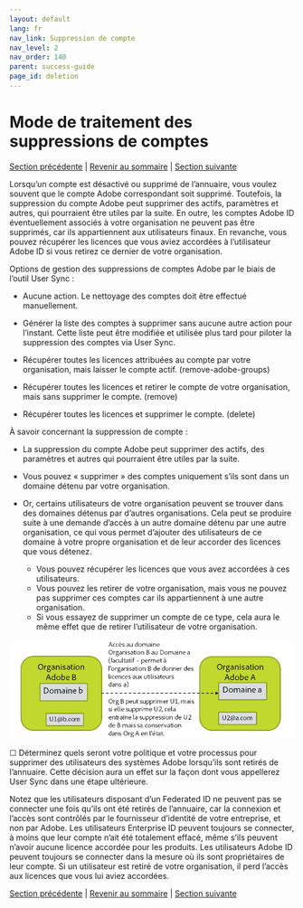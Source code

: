 ```yaml
---
layout: default
lang: fr
nav_link: Suppression de compte
nav_level: 2
nav_order: 140
parent: success-guide
page_id: deletion
---
```


# Mode de traitement des suppressions de comptes

[Section précédente](layout_products.md) \| [Revenir au sommaire](index.md) \|  [Section suivante](setup_adobeio.md)


Lorsqu’un compte est désactivé ou supprimé de l’annuaire, vous voulez souvent que le compte Adobe correspondant soit supprimé. Toutefois, la suppression du compte Adobe peut supprimer des actifs, paramètres et autres, qui pourraient être utiles par la suite. En outre, les comptes Adobe ID éventuellement associés à votre organisation ne peuvent pas être supprimés, car ils appartiennent aux utilisateurs finaux. En revanche, vous pouvez récupérer les licences que vous aviez accordées à l’utilisateur Adobe ID si vous retirez ce dernier de votre organisation.


Options de gestion des suppressions de comptes Adobe par le biais de l’outil User Sync :

  - Aucune action. Le nettoyage des comptes doit être effectué manuellement.

  - Générer la liste des comptes à supprimer sans aucune autre action pour l’instant. Cette liste peut être modifiée et utilisée plus tard pour piloter la suppression des comptes via User Sync.

  - Récupérer toutes les licences attribuées au compte par votre organisation, mais laisser le compte actif. (remove-adobe-groups)

  - Récupérer toutes les licences et retirer le compte de votre organisation, mais sans supprimer le compte. (remove)

  - Récupérer toutes les licences et supprimer le compte. (delete)


À savoir concernant la suppression de compte :

  - La suppression du compte Adobe peut supprimer des actifs, des paramètres et autres qui pourraient être utiles par la suite.
 
  - Vous pouvez « supprimer » des comptes uniquement s’ils sont dans un domaine détenu par votre organisation.
  - Or, certains utilisateurs de votre organisation peuvent se trouver dans des domaines détenus par d’autres organisations. Cela peut se produire suite à une demande d’accès à un autre domaine détenu par une autre organisation, ce qui vous permet d’ajouter des utilisateurs de ce domaine à votre propre organisation et de leur accorder des licences que vous détenez.
    - Vous pouvez récupérer les licences que vous avez accordées à ces utilisateurs.
    - Vous pouvez les retirer de votre organisation, mais vous ne pouvez pas supprimer ces comptes car ils appartiennent à une autre organisation.
    - Si vous essayez de supprimer un compte de ce type, cela aura le même effet que de retirer l’utilisateur de votre organisation.

![Organisations](images/decide_deletion_multi_org.png)

&#9744; Déterminez quels seront votre politique et votre processus pour supprimer des utilisateurs des systèmes Adobe lorsqu’ils sont retirés de l’annuaire. Cette décision aura un effet sur la façon dont vous appellerez User Sync dans une étape ultérieure.

Notez que les utilisateurs disposant d’un Federated ID ne peuvent pas se connecter une fois qu’ils ont été retirés de l’annuaire, car la connexion et l’accès sont contrôlés par le fournisseur d’identité de votre entreprise, et non par Adobe. Les utilisateurs Enterprise ID peuvent toujours se connecter, à moins que leur compte n’ait été totalement effacé, même s’ils peuvent n’avoir aucune licence accordée pour les produits. Les utilisateurs Adobe ID peuvent toujours se connecter dans la mesure où ils sont propriétaires de leur compte. Si un utilisateur est retiré de votre organisation, il perd l’accès aux licences que vous lui aviez accordées.


[Section précédente](layout_products.md) \| [Revenir au sommaire](index.md) \|  [Section suivante](setup_adobeio.md)


